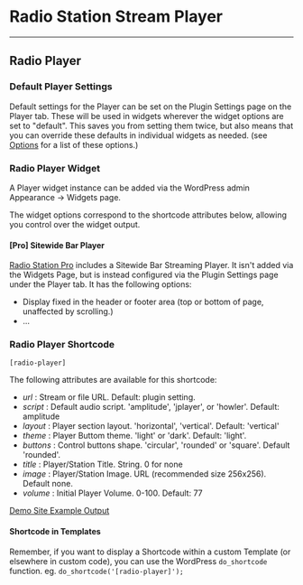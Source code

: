 # Radio Station Stream Player

***


## Radio Player

### Default Player Settings

Default settings for the Player can be set on the Plugin Settings page on the Player tab. These will be used in widgets wherever the widget options are set to "default". This saves you from setting them twice, but also means that you can override these defaults in individual widgets as needed. (see [Options](./Options.md#player) for a list of these options.)


### Radio Player Widget

A Player widget instance can be added via the WordPress admin Appearance -> Widgets page.

The widget options correspond to the shortcode attributes below, allowing you control over the widget output.

#### [Pro] Sitewide Bar Player

[Radio Station Pro](https://radiostation.pro) includes a Sitewide Bar Streaming Player. It isn't added via the Widgets Page, but is instead configured via the Plugin Settings page under the Player tab. It has the following options:

* Display fixed in the header or footer area (top or bottom of page, unaffected by scrolling.)
* ...



### Radio Player Shortcode

`[radio-player]`

The following attributes are available for this shortcode:

* *url* : Stream or file URL. Default: plugin setting.
* *script* : Default audio script. 'amplitude', 'jplayer', or 'howler'. Default: amplitude
* *layout* : Player section layout. 'horizontal', 'vertical'. Default: 'vertical'
* *theme* : Player Buttom theme. 'light' or 'dark'. Default: 'light'.
* *buttons* : Control buttons shape. 'circular', 'rounded' or 'square'. Default 'rounded'.
* *title* : Player/Station Title. String. 0 for none
* *image* : Player/Station Image. URL (recommended size 256x256). Default none.
* *volume* : Initial Player Volume. 0-100. Default: 77

[Demo Site Example Output](https://demo.radiostation.pro/player-shortcode/)


#### Shortcode in Templates

Remember, if you want to display a Shortcode within a custom Template (or elsewhere in custom code), you can use the WordPress `do_shortcode` function. eg. `do_shortcode('[radio-player]');`

